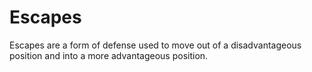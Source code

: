 # Escapes
Escapes are a form of defense used to move out of a disadvantageous position and into a more advantageous position.

